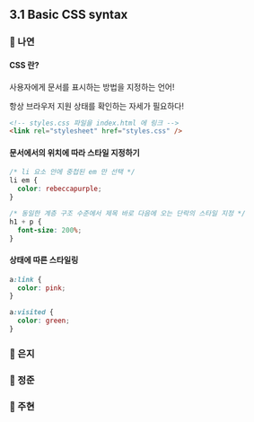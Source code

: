 ## 3.1 Basic CSS syntax

### 📝 나연

#### CSS 란?

사용자에게 문서를 표시하는 방법을 지정하는 언어!

항상 브라우저 지원 상태를 확인하는 자세가 필요하다!

```html
<!-- styles.css 파일을 index.html 에 링크 -->
<link rel="stylesheet" href="styles.css" />
```

#### 문서에서의 위치에 따라 스타일 지정하기

```css
/* li 요소 안에 중첩된 em 만 선택 */
li em {
  color: rebeccapurple;
}

/* 동일한 계층 구조 수준에서 제목 바로 다음에 오는 단락의 스타일 지정 */
h1 + p {
  font-size: 200%;
}
```

#### 상태에 따른 스타일링

```css
a:link {
  color: pink;
}

a:visited {
  color: green;
}
```

### 📝 은지

### 📝 정준

### 📝 주현
